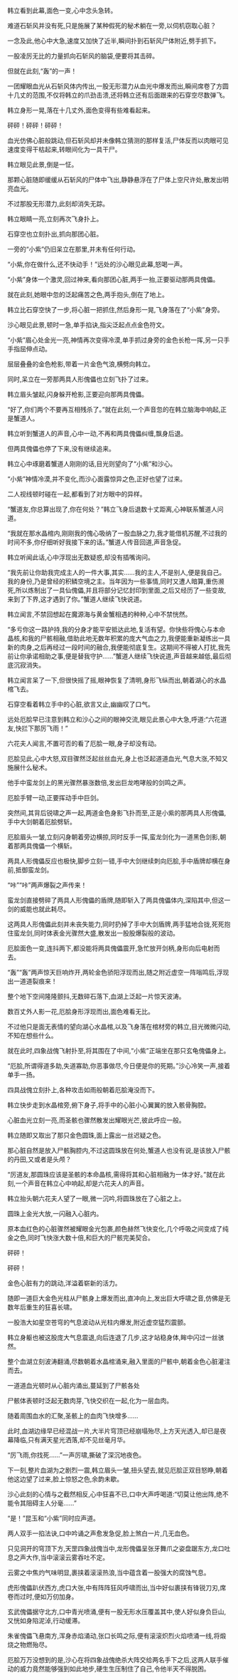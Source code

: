 
韩立看到此幕,面色一变,心中念头急转。

难道石斩风并没有死,只是施展了某种假死的秘术躺在一旁,以伺机窃取心脏？

一念及此,他心中大急,速度又加快了近半,瞬间扑到石斩风尸体附近,劈手抓下。

一股凌厉无比的力量抓向石斩风的脑袋,便要将其击碎。

但就在此刻,“轰”的一声！

一团耀眼血光从石斩风体内传出,一股无形潜力从血光中爆发而出,瞬间席卷了方圆十几丈的范围,不仅将韩立的爪劲击溃,还将韩立还有后面跟来的石穿空尽数弹飞。

韩立身形一晃,落在十几丈外,面色变得有些难看起来。

砰砰！砰砰！砰砰！

血光仿佛心脏般跳动,但石斩风却并未像韩立猜测的那样复活,尸体反而以肉眼可见速度变得干枯起来,转眼间化为一具干尸。

韩立眼见此景,倒是一怔。

那颗心脏随即缓缓从石斩风的尸体中飞出,静静悬浮在了尸体上空尺许处,散发出明亮血光。

不过那股无形潜力,此刻却消失无踪。

韩立眼睛一亮,立刻再次飞身扑上。

石穿空也立刻扑出,抓向那团心脏。

一旁的“小紫”仍旧呆立在那里,并未有任何行动。

“小紫,你在做什么,还不快动手！”远处的沙心眼见此幕,怒喝一声。

“小紫”身体一个激灵,回过神来,看向那团心脏,两手一抬,正要驱动那两具傀儡。

就在此刻,她眼中忽的泛起痛苦之色,两手抱头,倒在了地上。

韩立比石穿空快了一步,将心脏一把抓住,然后身形一晃,飞身落在了“小紫”身旁。

沙心眼见此景,顿时一急,单手掐诀,指尖泛起点点金色符文。

“小紫”眉心处金光一亮,神情再次变得冷漠,单手抓过身旁的金色长枪一挥,另一只手手指屈伸点动。

层层叠叠的金色枪影,带着一片金色气浪,横劈向韩立。

同时,呆立在一旁那两具人形傀儡也立刻飞扑了过来。

韩立眉头皱起,闪身躲开枪影,正要迎向那两具傀儡。

“好了,你们两个不要再互相残杀了。”就在此刻,一个声音忽的在韩立脑海中响起,正是蟹道人。

韩立听到蟹道人的声音,心中一动,不再和两具傀儡纠缠,飘身后退。

但两具傀儡也停了下来,没有继续追来。

韩立心中琢磨着蟹道人刚刚的话,目光则望向了“小紫”和沙心。

“小紫”神情冷漠,并不变化,而沙心面露惊异之色,正好也望了过来。

二人视线顿时碰在一起,都看到了对方眼中的异样。

“蟹道友,你总算出现了,你在何处？”韩立飞身后退数十丈距离,心神联系蟹道人问道。

“我就在那水晶棺内,刚刚我的傀心吸纳了一股血脉之力,我才能借机苏醒,不过我的时间不多,你仔细听好我接下来的话。”蟹道人传音回道,声音急促。

韩立听闻此话,心中浮现出无数疑惑,却没有插嘴询问。

“我先前让你助我完成主人的一件大事,其实……我的主人,不是别人,便是我自己。我的身份,乃是曾经的积鳞空境之主。当年因为一些事情,同时又遭人暗算,重伤濒死,所以炼制出了一具仙傀儡,并且将部分记忆封印到里面,之后又经历了一些变故,来到了下界,这才遇到了你。”蟹道人继续飞快说道。

韩立闻言,不禁回想起在魔源海与黄金蟹相遇的种种,心中不禁恍然。

“多亏你这一路护持,我的分身才能平安抵达此地,复活有望。你快些将傀心与本命晶核,和我的尸骸相融,借助此地无数年积累的庞大气血之力,我便能重新凝练出一具新的肉身,之后再经过一段时间的融合,我便能彻底复生。这期间不得被人打扰,我先前让你承诺相助之事,便是替我守护……”蟹道人继续飞快说道,声音越来越低,最后彻底沉寂消失。

韩立闻言呆了一下,但很快摇了摇,眼神恢复了清明,身形飞纵而出,朝着湖心的水晶棺飞去。

石穿空看着韩立手中的心脏,欲言又止,幽幽叹了口气。

远处厄脍早已注意到韩立和沙心之间的眼神交流,眼见此景心中大急,呼道:“六花道友,快拦下那厉飞雨！”

六花夫人闻言,不置可否的看了厄脍一眼,身子却没有动。

厄脍见此,心中大怒,双目骤然泛起丝丝血光,身上也泛起道道血光,气息大涨,不知又施展什么秘术。

他手中蛮龙剑上的黑光骤然暴涨数倍,发出巨龙咆哮般的剑鸣之声。

厄脍手臂一动,正要挥动手中巨剑。

突然间,其背后锐啸之声一起,两道金色身影飞扑而至,正是小紫的那两具人形傀儡,手中大剑朝着厄脍劈斩。

厄脍眉头一皱,立刻闪身朝着旁边横掠,同时反手一挥,蛮龙剑化为一道黑色剑影,朝着那两具傀儡一个横斩。

两具人形傀儡反应也极快,脚步立刻一错,手中大剑继续刺向厄脍,手中盾牌却横在身前,抵御蛮龙剑。

“咔”“咔”两声爆裂之声传来！

蛮龙剑直接劈碎了两具人形傀儡的盾牌,随即斩入了两具傀儡体内,深陷其中,但这一剑的威能也就此耗尽。

这两具人形傀儡此刻并未丧失能力,同时扔掉了手中大剑盾牌,两手猛地合拢,死死抱住蛮龙剑,同时体表金光骤然大盛,散发出一股股爆裂般的波动。

厄脍面色一变,连抖两下,都没能将两具傀儡震开,急忙放开剑柄,身形向后电射而去。

“轰”“轰”两声惊天巨响炸开,两轮金色骄阳浮现而出,随之附近虚空一阵嗡鸣后,浮现出一道道裂痕来！

整个地下空间隆隆颤抖,无数碎石落下,血湖上泛起一片惊天波涛。

数百丈外人影一花,厄脍身形浮现而出,面色难看无比。

不过他只是面无表情的望向湖心水晶棺,以及飞身落在棺材旁的韩立,目光微微闪动,不知在想些什么。

就在此时,四象战傀飞射扑至,将其围在了中间,“小紫”正端坐在那只玄龟傀儡身上。

“厄脍,所谓得道多助,失道寡助,你恶事做尽,今日便是你的死期。”沙心冷笑一声,接着单手一扬。

四具战傀立刻扑上,各种攻击如雨般朝着厄脍淹没而下。

韩立快步走到水晶棺旁,俯下身子,将手中的心脏小心翼翼的放入骸骨胸腔。

心脏血光立刻一亮,而圣骸也骤然散发出耀眼光芒,彼此呼应一般。

韩立随即又取出了那只金色圆珠,面上露出一丝迟疑之色。

那心脏自然是放入尸骸胸腔内,不过这圆珠放在何处,蟹道人也没有说,是该放入尸骸的丹田,又或者是头颅？

“厉道友,那圆珠应该是圣骸的本命晶核,需得将其和心脏相融为一体才好。”就在此刻,一个声音在韩立心中响起,却是六花夫人的声音。

韩立抬头朝六花夫人望了一眼,微一沉吟,将圆珠放在了心脏之上。

圆珠上金光大放,一闪融入心脏内。

原本血红色的心脏骤然被耀眼金光包裹,颜色赫然飞快变化,几个呼吸之间变成了纯金之色,同时飞快涨大数十倍,和巨大的尸骸完美契合。

砰砰！

砰砰！

金色心脏有力的跳动,洋溢着崭新的活力。

随即一道巨大金色光柱从尸骸身上爆发而出,直冲向上,发出巨大呼啸之音,仿佛是无数年后重生的狂喜长啸。

一股浩大如星空苍穹的气息波动从光柱内爆发,附近虚空猛烈震颤。

韩立身躯也被这股庞大气息震退,向后连退了几步,这才站稳身体,眸中闪过一丝骇然。

整个血湖立刻波涛翻涌,尽数朝着水晶棺涌来,融入里面的尸骸中,朝着金色心脏灌注而去。

一道道血光顿时从心脏内涌出,蔓延到了尸骸各处

尸骸体表顿时泛起无数肉芽,飞快交织在一起,化为一层血肉。

随着周围血水的汇聚,圣骸上的血肉飞快增多……

此时,血湖边缘早已经混战一片,大半片穹顶已经崩塌殆尽,上方天光透入,却已是夜幕降临,只有满天星光洒落,却不见丝毫月华。

“厉飞雨,你找死……”一声厉啸,撕破了深沉地夜色。

下一刻,整片血湖为之剧烈一震,韩立眉头一皱,扭头望去,就见厄脍正双目怒睁,朝着他这边望了过来,脸上惊怒之色,余韵未歇。

沙心此刻的心情与之截然相反,心中狂喜不已,口中大声呼喝道:“切莫让他出阵,绝不能令其阻碍主人分毫……”

“是！”昆玉和“小紫”同时应声道。

两人双手一掐法诀,口中吟诵之声愈发急促,脸上煞白一片,几无血色。

只见洞开的穹顶下方,天罡四象战傀当中,龙形傀儡呈张牙舞爪之姿盘踞东方,龙口吐息之声大作,当中滚滚云雾吞吐不定。

云雾之中焦灼气味明显,裹挟着滚滚热浪,当中蕴含着一股强大的腐蚀气息。

虎形傀儡趴伏西方,虎口大张,中有阵阵狂风呼啸而出,当中好似裹挟有锋锐刀刃,席卷而过时,便如万仞加身。

玄武傀儡据守北方,口中青光喷涌,便有一股无形水压覆盖其中,使人好似身负巨山,又恍如身陷泥淖,行动缓滞。

朱雀傀儡飞悬南方,浑身赤焰涌动,张口长鸣之际,便有滚滚炽烈火焰喷涌一线,将煅烧之物燃殆尽。

厄脍万万没想到的是,沙心在将四象战傀绝杀大阵交给两名手下之后,这两人联手催动的威力竟然能够强到如此地步,硬生生压制住了自己,令他半天不得脱困。